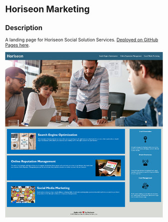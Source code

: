 # Horiseon Marketing

## Description

A landing page for Horiseon Social Solution Services. [Deployed on GitHub Pages here](https://isaiahgz.github.io/horiseon-marketing/).

![Screenshot of landing page](/github/assets/screenshot-horiseon-social-solution.png)
